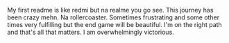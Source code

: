 My first readme is like redmi but na realme you go see.
This journey has been crazy mehn. Na rollercoaster. Sometimes frustrating and some other times very fulfilling but the end game will be beautiful. I'm on the right path and that's all that matters. I am overwhelmingly victorious.
